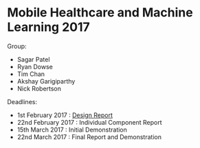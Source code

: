 # Mobile Healthcare and Machine Learning 2017

Group:
* Sagar Patel
* Ryan Dowse
* Tim Chan
* Akshay Garigiparthy
* Nick Robertson

Deadlines:
* 1st February 2017 : [Design Report](https://www.overleaf.com/7902287dyqfnzzbmsrc)
* 22nd February 2017 : Individual Component Report
* 15th March 2017 : Initial Demonstration
* 22nd March 2017 : Final Report and Demonstration
